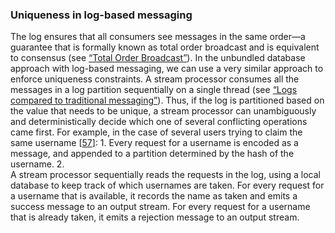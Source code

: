 ### Uniqueness in log-based messaging 
The log ensures that all consumers see messages in the same order—a guarantee that is formally known
as total order broadcast and is equivalent to consensus (see [“Total Order Broadcast”](ch09.html#sec_consistency_total_order)). In
the unbundled database approach with log-based messaging, we can use a very similar approach to
enforce uniqueness constraints. 
A stream processor consumes all the messages in a log partition sequentially on a single thread (see
[“Logs compared to traditional messaging”](ch11.html#sec_stream_logs_vs_messaging)). Thus, if the log is partitioned based on the value that needs to
be unique, a stream processor can unambiguously and deterministically decide which one of several
conflicting operations came first. For example, in the case of several users trying to claim the
same username [[57](ch12.html#Yarmula2016wv)]: 1.  Every request for a username is encoded as a message, and appended to a partition determined by
the hash of the username. 2.  
A stream processor sequentially reads the requests in the log, using a local database to keep
track of which usernames are taken. For every request for a username that is available, it
records the name as taken and emits a success message to an output stream. For every request for
a username that is already taken, it emits a rejection message to an output stream.